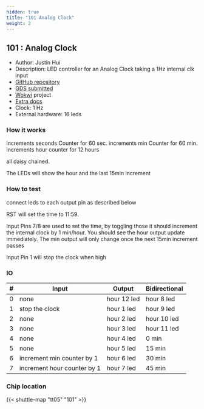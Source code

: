 ```yaml
---
hidden: true
title: "101 Analog Clock"
weight: 2
---
```


## 101 : Analog Clock

* Author: Justin Hui
* Description: LED controller for an Analog Clock taking a 1Hz internal clk input
* [GitHub repository](https://github.com/jhui323444/tt05-submission-template-Justin-Hui-Analog-Clock)
* [GDS submitted](https://github.com/jhui323444/tt05-submission-template-Justin-Hui-Analog-Clock/actions/runs/6679043817)
* [Wokwi](https://wokwi.com/projects/379824923824476161) project
* [Extra docs]()
* Clock: 1 Hz
* External hardware: 16 leds



### How it works

increments seconds Counter for 60 sec.
increments min Counter for 60 min.
increments hour counter for 12 hours

all daisy chained.

The LEDs will show the hour and the last 15min increment


### How to test

connect leds to each output pin as described below

RST will set the time to 11:59.

Input Pins 7/8 are used to set the time, by toggling those it should increment the internal clock by 1 min/hour. You should see the hour output update immediately.
The min output will only change once the next 15min increment passes

Input Pin 1 will stop the clock when high


### IO

| # | Input        | Output       | Bidirectional      |
|---|--------------|--------------| -------------------|
| 0 | none  | hour 12 led | hour 8 led |
| 1 | stop the clock  | hour 1 led | hour 9 led |
| 2 | none  | hour 2 led | hour 10 led |
| 3 | none  | hour 3 led | hour 11 led |
| 4 | none  | hour 4 led | 0 min |
| 5 | none  | hour 5 led | 15 min |
| 6 | increment min counter by 1  | hour 6 led | 30 min |
| 7 | increment hour counter by 1  | hour 7 led | 45 min |

### Chip location

{{< shuttle-map "tt05" "101" >}}
